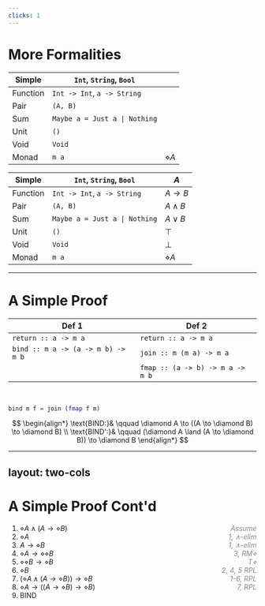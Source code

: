 ```yaml
---
clicks: 1
---
```

# More Formalities

<div v-click-hide at="1">

| Simple   | `Int`, `String`, `Bool`       |              |
|----------|-------------------------------|--------------|
| Function | `Int -> Int`, `a -> String`   |              |
| Pair     | `(A, B)`                      |              |
| Sum      | `Maybe a = Just a \| Nothing` |              |
| Unit     | `()`                          |              |
| Void     | `Void`                        |              |
| Monad    | `m a`                         | $\diamond A$ |

</div>

<v-click at="0">

| Simple   | `Int`, `String`, `Bool`       | $A$           |
|----------|-------------------------------|---------------|
| Function | `Int -> Int`, `a -> String`   | $A \to B$     |
| Pair     | `(A, B)`                      | $A \land B$   |
| Sum      | `Maybe a = Just a \| Nothing` | $A \lor B$    |
| Unit     | `()`                          | $\top$        |
| Void     | `Void`                        | $\bot$        |
| Monad    | `m a`                         | $\diamond A$  |

</v-click>

<style>
.slidev-vclick-hidden {
    display: none;
}
</style>

---

# A Simple Proof

| **Def 1**                          | **Def 2**                        |
|------------------------------------|----------------------------------|
| `return :: a -> m a`               | `return :: a -> m a`             |
| `bind :: m a -> (a -> m b) -> m b` | `join :: m (m a) -> m a`         |
|                                    | `fmap :: (a -> b) -> m a -> m b` |

<br />

```hs
bind m f = join (fmap f m)
```

<v-click>

$$
\begin{align*}
    \text{BIND:}& \qquad \diamond A \to ((A \to \diamond B) \to \diamond B) \\
    \text{BIND':}& \qquad (\diamond A \land (A \to \diamond B)) \to \diamond B
\end{align*}
$$

</v-click>

---
layout: two-cols
---

# A Simple Proof Cont'd

<v-clicks>

1. $\diamond A \land (A \to \diamond B)$                    <span class="hints">Assume</span>
2. $\diamond A$                                             <span class="hints">1, $\land$-elim</span>
3. $A \to \diamond B$                                       <span class="hints">1, $\land$-elim</span>
4. $\diamond A \to \diamond \diamond B$                     <span class="hints">3, RM$\diamond$</span>
5. $\diamond \diamond B \to \diamond B$                     <span class="hints">T$\diamond$</span>
6. $\diamond B$                                             <span class="hints">2, 4, 5 RPL</span>
7. $(\diamond A \land (A \to \diamond B)) \to \diamond B$   <span class="hints">1-6, RPL</span>
8. $\diamond A \to ((A \to \diamond B) \to \diamond B)$     <span class="hints">7, RPL</span>
9. BIND

</v-clicks>

<style>
span.hints {
    color: #888;
    font-style: italic;
    float: right
}
</style>